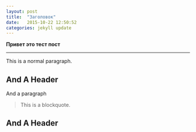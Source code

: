 ```yaml
---
layout: post
title:  "Заголовок"
date:   2015-10-22 12:50:52
categories: jekyll update
---
```

**Привет это тест пост**
__________________


This is a normal
paragraph.

And A Header
------------
And a paragraph

> This is a blockquote.

And A Header
------------
